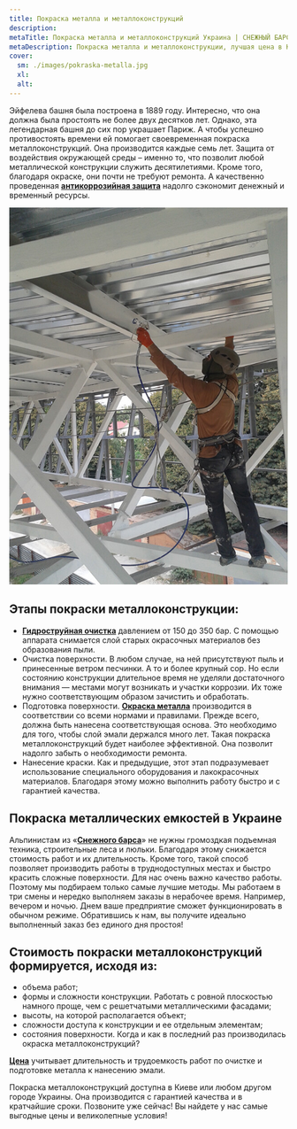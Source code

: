 ```yaml
---
title: Покраска металла и металлоконструкций
description: 
metaTitle: Покраска металла и металлоконструкций Украина | СНЕЖНЫЙ БАРС
metaDescription: Покраска металла и металлоконструкции, лучшая цена в Киеве, Украине ☎+38 (096) 555-30-92 от промышленных альпинистов компании Снежный Барс.
cover:
  sm: ./images/pokraska-metalla.jpg
  xl: 
  alt: 
---
```

Эйфелева башня была построена в 1889 году. Интересно, что она должна была простоять не более двух десятков лет. Однако, эта легендарная башня до сих пор украшает Париж. А чтобы успешно противостоять времени ей помогает своевременная покраска металлоконструкций. Она производится каждые семь лет. Защита от воздействия окружающей среды – именно то, что позволит любой металлической конструкции служить десятилетиями. Кроме того, благодаря окраске, они почти не требуют ремонта. А качественно проведенная **[антикоррозийная защита](/zashhita-metallov-ot-korrozii/)** надолго сэкономит денежный и временный ресурсы.

![](./images/20130814_144523.jpg)

## Этапы покраски металлоконструкции:

- **[Гидроструйная очистка](/preimushhestva-gidrostrujnoj-ochistki-metallokonstrukcij/)** давлением от 150 до 350 бар. С помощью аппарата снимается слой старых окрасочных материалов без образования пыли.
- Очистка поверхности. В любом случае, на ней присутствуют пыль и принесенные ветром песчинки. А то и более крупный сор. Но если состоянию конструкции длительное время не уделяли достаточного внимания — местами могут возникать и участки коррозии. Их тоже нужно соответствующим образом зачистить и обработать.
- Подготовка поверхности. **[Окраска металла](/pokraska-kryishi/)** производится в соответствии со всеми нормами и правилами. Прежде всего, должна быть нанесена соответствующая основа. Это необходимо для того, чтобы слой эмали держался много лет. Такая покраска металлоконструкций будет наиболее эффективной. Она позволит надолго забыть о необходимости ремонта.
- Нанесение краски. Как и предыдущие, этот этап подразумевает использование специального оборудования и лакокрасочных материалов. Благодаря этому можно выполнить работу быстро и с гарантией качества.

## Покраска металлических емкостей в Украине

Альпинистам из «**[Снежного барса](/)**» не нужны громоздкая подъемная техника, строительные леса и люльки. Благодаря этому снижается стоимость работ и их длительность. Кроме того, такой способ позволяет производить работы в труднодоступных местах и быстро красить сложные поверхности. Для нас очень важно качество работы. Поэтому мы подбираем только самые лучшие методы. Мы работаем в три смены и нередко выполняем заказы в нерабочее время. Например, вечером и ночью. Днем ваше предприятие сможет функционировать в обычном режиме. Обратившись к нам, вы получите идеально выполненный заказ без единого дня простоя!

## Стоимость покраски металлоконструкций формируется, исходя из:

- объема работ;
- формы и сложности конструкции. Работать с ровной плоскостью намного проще, чем с решетчатыми металлическими фасадами;
- высоты, на которой располагается объект;
- сложности доступа к конструкции и ее отдельным элементам;
- состояния поверхности. Когда и как в последний раз производилась окраска металлоконструкций?

**[Цена](/prajs/)** учитывает длительность и трудоемкость работ по очистке и подготовке металла к нанесению эмали.

Покраска металлоконструкций доступна в Киеве или любом другом городе Украины. Она производится с гарантией качества и в кратчайшие сроки. Позвоните уже сейчас! Вы найдете у нас самые выгодные цены и великолепные условия!
